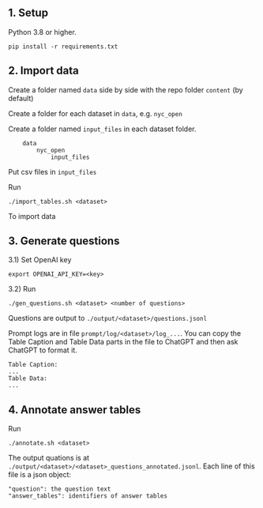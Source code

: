 ## 1. Setup
Python 3.8 or higher.
```
pip install -r requirements.txt 
```

## 2. Import data
Create a folder named `data` side by side with the repo folder `content` (by default)

Create a folder for each dataset in `data`, e.g. `nyc_open`

Create a folder named `input_files` in each dataset folder. 

```
    data
        nyc_open
            input_files
```
Put csv files in `input_files`

Run
```
./import_tables.sh <dataset>
```
To import data

## 3. Generate questions
3.1) Set OpenAI key
```
export OPENAI_API_KEY=<key>
```
3.2) Run
```
./gen_questions.sh <dataset> <number of questions>
```
Questions are output to `./output/<dataset>/questions.jsonl`

Prompt logs are in file `prompt/log/<dataset>/log_...`. You can copy the Table Caption and Table Data parts in the file to ChatGPT and then ask ChatGPT to format it.

```
Table Caption:
...
Table Data:
...
```
## 4. Annotate answer tables
Run
```
./annotate.sh <dataset>
```
The output quations is at `./output/<dataset>/<dataset>_questions_annotated.jsonl`.
Each line of this file is a json object:
```
"question": the question text
"answer_tables": identifiers of answer tables
```